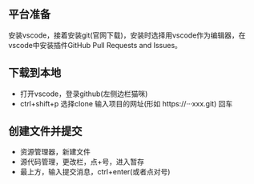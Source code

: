 ## 平台准备

安装vscode，接着安装git(官网下载)，安装时选择用vscode作为编辑器，在vscode中安装插件GitHub Pull Requests and Issues。


## 下载到本地

- 打开vscode，登录github(左侧边栏猫咪)
- ctrl+shift+p 选择clone 输入项目的网址(形如 https://···xxx.git) 回车

## 创建文件并提交

- 资源管理器，新建文件
- 源代码管理，更改栏，点+号，进入暂存
- 最上方，输入提交消息，ctrl+enter(或者点对号)
